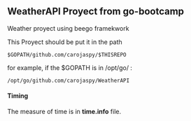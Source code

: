 ## WeatherAPI Proyect from go-bootcamp

Weather proyect using beego framekwork

This Proyect should be put it in the path 

    $GOPATH/github.com/carojaspy/$THISREPO

for example, if the $GOPATH is in /opt/go/ : 

    /opt/go/github.com/carojaspy/WeatherAPI


#### Timing

The measure of time is in __time.info__ file.


